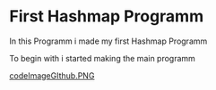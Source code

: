 # First Hashmap Programm 
In this Programm i made my first Hashmap Programm

To begin with i started making the main programm

[codeImageGIthub.PNG](https://github.com/maximv00112/hashmap/blob/199ee29af66ed674a7f18be0fbc26acb4b80276e/codeImageGIthub.PNG)
